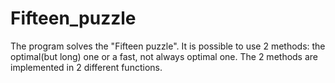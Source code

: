 # Fifteen_puzzle
The program solves the "Fifteen puzzle". It is possible to use 2 methods: the optimal(but long) one or a fast, not always optimal one. The 2 methods are implemented in 2 different functions.